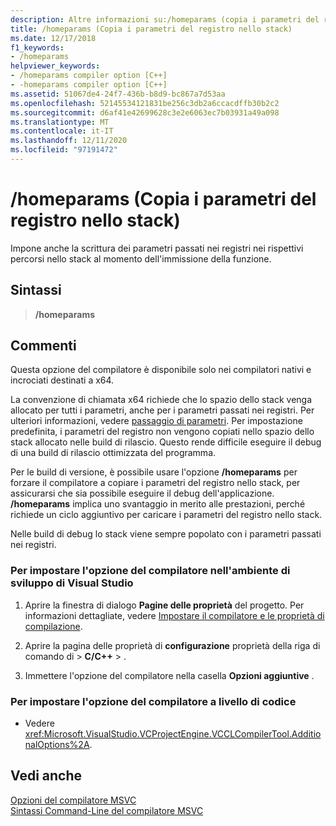 ```yaml
---
description: Altre informazioni su:/homeparams (copia i parametri del registro nello stack)
title: /homeparams (Copia i parametri del registro nello stack)
ms.date: 12/17/2018
f1_keywords:
- /homeparams
helpviewer_keywords:
- /homeparams compiler option [C++]
- -homeparams compiler option [C++]
ms.assetid: 51067de4-24f7-436b-b8d9-bc867a7d53aa
ms.openlocfilehash: 52145534121831be256c3db2a6ccacdffb30b2c2
ms.sourcegitcommit: d6af41e42699628c3e2e6063ec7b03931a49a098
ms.translationtype: MT
ms.contentlocale: it-IT
ms.lasthandoff: 12/11/2020
ms.locfileid: "97191472"
---
```

# <a name="homeparams-copy-register-parameters-to-stack"></a>/homeparams (Copia i parametri del registro nello stack)

Impone anche la scrittura dei parametri passati nei registri nei rispettivi percorsi nello stack al momento dell'immissione della funzione.

## <a name="syntax"></a>Sintassi

> **/homeparams**

## <a name="remarks"></a>Commenti

Questa opzione del compilatore è disponibile solo nei compilatori nativi e incrociati destinati a x64.

La convenzione di chiamata x64 richiede che lo spazio dello stack venga allocato per tutti i parametri, anche per i parametri passati nei registri. Per ulteriori informazioni, vedere [passaggio di parametri](../../build/x64-calling-convention.md#parameter-passing). Per impostazione predefinita, i parametri del registro non vengono copiati nello spazio dello stack allocato nelle build di rilascio. Questo rende difficile eseguire il debug di una build di rilascio ottimizzata del programma.

Per le build di versione, è possibile usare l'opzione **/homeparams** per forzare il compilatore a copiare i parametri del registro nello stack, per assicurarsi che sia possibile eseguire il debug dell'applicazione. **/homeparams** implica uno svantaggio in merito alle prestazioni, perché richiede un ciclo aggiuntivo per caricare i parametri del registro nello stack.

Nelle build di debug lo stack viene sempre popolato con i parametri passati nei registri.

### <a name="to-set-this-compiler-option-in-the-visual-studio-development-environment"></a>Per impostare l'opzione del compilatore nell'ambiente di sviluppo di Visual Studio

1. Aprire la finestra di dialogo **Pagine delle proprietà** del progetto. Per informazioni dettagliate, vedere [Impostare il compilatore e le proprietà di compilazione](../working-with-project-properties.md).

1. Aprire la pagina delle proprietà di **configurazione** proprietà della riga di comando di  >  **C/C++**  >   .

1. Immettere l'opzione del compilatore nella casella **Opzioni aggiuntive** .

### <a name="to-set-this-compiler-option-programmatically"></a>Per impostare l'opzione del compilatore a livello di codice

- Vedere <xref:Microsoft.VisualStudio.VCProjectEngine.VCCLCompilerTool.AdditionalOptions%2A>.

## <a name="see-also"></a>Vedi anche

[Opzioni del compilatore MSVC](compiler-options.md)<br/>
[Sintassi Command-Line del compilatore MSVC](compiler-command-line-syntax.md)
